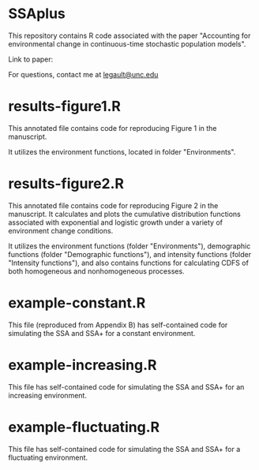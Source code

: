 # SSAplus

This repository contains R code associated with the paper "Accounting for environmental change in continuous-time stochastic population models".

Link to paper:

For questions, contact me at legault@unc.edu

# results-figure1.R

This annotated file contains code for reproducing Figure 1 in the manuscript. 

It utilizes the environment functions, located in folder "Environments".

# results-figure2.R

This annotated file contains code for reproducing Figure 2 in the manuscript. It calculates and plots the cumulative distribution functions associated with exponential and logistic growth under a variety of environment change conditions.

It utilizes the environment functions (folder "Environments"), demographic functions (folder "Demographic functions"), and intensity functions (folder "Intensity functions"), and also contains functions for calculating CDFS of both homogeneous and nonhomogeneous processes.

# example-constant.R

This file (reproduced from Appendix B) has self-contained code for simulating the SSA and SSA+ for a constant environment.

# example-increasing.R

This file has self-contained code for simulating the SSA and SSA+ for an increasing environment.

# example-fluctuating.R

This file has self-contained code for simulating the SSA and SSA+ for a fluctuating environment.
